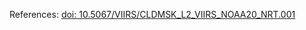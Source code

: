 References: [doi: 10.5067/VIIRS/CLDMSK\_L2\_VIIRS\_NOAA20\_NRT.001](https://doi.org/10.5067/VIIRS/CLDMSK_L2_VIIRS_NOAA20_NRT.001)